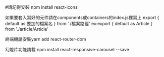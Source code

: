 #請記得安裝 npm install react-icons


如果要套入寫好的元件請在components或containers的index.js裡寫上 export { default as 要加的檔案名 } from './檔案路徑' ex:export { default as Article } from './article/Article'


終端機請安裝yarn add react-router-dom

幻燈片功能請載 npm install react-responsive-carousel --save
